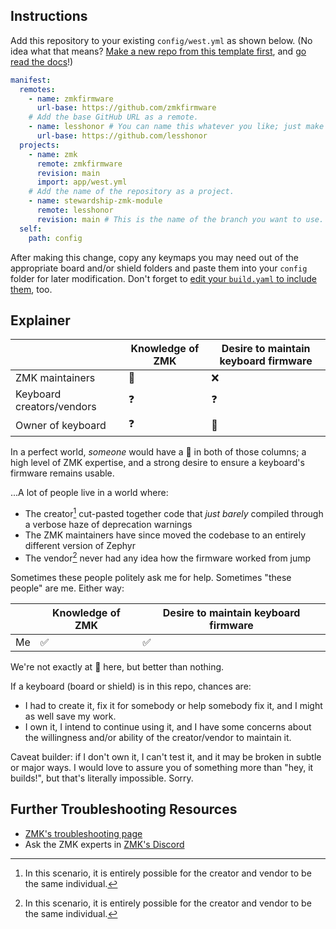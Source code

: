 ## Instructions

Add this repository to your existing `config/west.yml` as shown below. (No idea what that means? [Make a new repo from this template first](https://github.com/zmkfirmware/unified-zmk-config-template), and [go read the docs](https://zmk.dev/docs/customization#building-additional-keyboards)!)

```yaml
manifest:
  remotes:
    - name: zmkfirmware
      url-base: https://github.com/zmkfirmware
    # Add the base GitHub URL as a remote.
    - name: lesshonor # You can name this whatever you like; just make sure the "remote" below matches.
      url-base: https://github.com/lesshonor
  projects:
    - name: zmk
      remote: zmkfirmware
      revision: main
      import: app/west.yml
    # Add the name of the repository as a project.
    - name: stewardship-zmk-module
      remote: lesshonor
      revision: main # This is the name of the branch you want to use.
  self:
    path: config
```

After making this change, copy any keymaps you may need out of the appropriate board and/or shield folders and paste them into your `config` folder for later modification. Don't forget to [edit your `build.yaml` to include them](https://zmk.dev/docs/customization#building-additional-keyboards), too.

## Explainer

|                           | Knowledge of ZMK | Desire to maintain keyboard firmware |
|---------------------------|------------------|--------------------------------------|
| ZMK maintainers           | :100:            | :x:                                  |
| Keyboard creators/vendors | :question:       | :question:                           |
| Owner of keyboard         | :question:       | :100:                                |

In a perfect world, *someone* would have a :100: in both of those columns; a high level of ZMK expertise, and a strong desire to ensure a keyboard's firmware remains usable.

...A lot of people live in a world where:
- The creator[^1] cut-pasted together code that *just barely* compiled through a verbose haze of deprecation warnings
- The ZMK maintainers have since moved the codebase to an entirely different version of Zephyr
- The vendor[^1] never had any idea how the firmware worked from jump

[^1]: In this scenario, it is entirely possible for the creator and vendor to be the same individual.</sup>

Sometimes these people politely ask me for help. Sometimes "these people" are me. Either way:

|      | Knowledge of ZMK   | Desire to maintain keyboard firmware |
|------|--------------------|--------------------------------------|
| Me   | :white_check_mark: | :white_check_mark:                   |

We're not exactly at :100: here, but better than nothing.

If a keyboard (board or shield) is in this repo, chances are:
- I had to create it, fix it for somebody or help somebody fix it, and I might as well save my work.
- I own it, I intend to continue using it, and I have some concerns about the willingness and/or ability of the creator/vendor to maintain it.

Caveat builder: if I don't own it, I can't test it, and it may be broken in subtle or major ways. I would love to assure you of something more than "hey, it builds!", but that's literally impossible. Sorry.

## Further Troubleshooting Resources

- [ZMK's troubleshooting page](https://zmk.dev/docs/troubleshooting)
- Ask the ZMK experts in [ZMK's Discord](https://zmk.dev/community/discord/invite)
